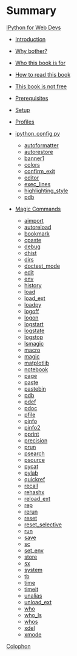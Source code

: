 # Summary

[IPython for Web Devs](./ipython-for-web-devs.md)

- [Introduction](./introduction.md)

- [Why bother?](./why-bother.md)

- [Who this book is for](./audience.md)

- [How to read this book](./how.md)

- [This book is not free](./not-free.md)

- [Prerequisites](./prerequisites.md)

- [Setup](./setup.md)

- [Profiles](./profiles.md)

- [ipython_config.py](./ipython-config.md)
  - [autoformatter](./config/autoformatter.md)
  - [autorestore](./config/autorestore.md)
  - [banner1](./config/banner1.md)
  - [colors](./config/colors.md)
  - [confirm_exit](./config/confirm_exit.md)
  - [editor](./config/editor.md)
  - [exec_lines](./config/exec_lines.md)
  - [highlighting_style](./config/highlighting_style.md)
  - [pdb](./config/pdb.md)

- [Magic Commands](./magic-commands.md)
  - [aimport](./magic/aimport.md)
  - [autoreload](./magic/autoreload.md)
  - [bookmark](./magic/bookmark.md)
  - [cpaste]()
  - [debug]()
  - [dhist]()
  - [dirs]()
  - [doctest_mode]()
  - [edit]()
  - [env]()
  - [history]()
  - [load](./magic/load.md)
  - [load_ext]()
  - [loadpy]()
  - [logoff]()
  - [logon]()
  - [logstart]()
  - [logstate]()
  - [logstop]()
  - [lsmagic]()
  - [macro]()
  - [magic]()
  - [matplotlib]()
  - [notebook]()
  - [page]()
  - [paste]()
  - [pastebin]()
  - [pdb]()
  - [pdef]()
  - [pdoc]()
  - [pfile]()
  - [pinfo]()
  - [pinfo2]()
  - [pprint]()
  - [precision]()
  - [prun]()
  - [psearch]()
  - [psource]()
  - [pycat]()
  - [pylab]()
  - [quickref]()
  - [recall]()
  - [rehashx]()
  - [reload_ext]()
  - [rep]()
  - [rerun]()
  - [reset]()
  - [reset_selective]()
  - [run]()
  - [save]()
  - [sc]()
  - [set_env]()
  - [store]()
  - [sx]()
  - [system]()
  - [tb]()
  - [time]()
  - [timeit](./magic/timeit.md)
  - [unalias]()
  - [unload_ext]()
  - [who]()
  - [who_ls]()
  - [whos]()
  - [xdel]()
  - [xmode]()



[Colophon](./colophon.md)
